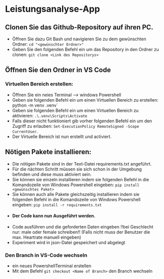 # Leistungsanalyse-App
## Clonen Sie das Github-Repository auf ihren PC.
- Öffnen Sie dazu Git Bash und navigieren Sie zu dem gewünschten Ordner: `cd "<gewünschter Ordner>"`
- Geben Sie den folgenden Befehl ein um das Repository in den Ordner zu clonen: `git clone <Link des Repositorys>`
## Öffnen Sie den Ordner in VS Code
### Virtuellen Bereich erstellen: 
- Öffnen Sie ein neies Terminal --> windows Powershell
- Geben sie folgenden Befehl ein um einen Virtuellen Bereich zu erstellen:  python -m venv .venv`
- Geben sie folgenden Befehl ein um einen Virtuellen Bereich zu aktivieren: `.\.venv\Scripts\Activate`
- Falls dieser nicht funktioniert gib vorher folgenden Befehl ein um den Zugriff zu erlauben: `Set-ExecutionPolicy RemoteSigned -Scope CurrentUser`.
- Der Virtuelle Bereich ist nun erstellt und activiert.
## Nötigen Pakete installieren:
- Die nötigen Pakete sind in der Text-Datei requirements.txt angeführt.
- Für die nächten Schritt müssen sie sich schon in der Umgebung befinden und diese muss aktiviert sein.
- Sie können sie einzeln installieren indem sie folgenden Befehl in die Komandozeile von Windows Powershell eingeben: `pip install <gewünschtes Paket>`
- Sie können auch alle Pakete gleichszeitig installieren indem sie folgenden Befehl in die Komandozeile von Windows Powershell eingeben: `pip install -r requirements.txt`
- #### Der Code kann nun Ausgeführt werden.
- Code ausführen und die geforderten Daten eingeben !!bei Geschlecht nur: male oder female schreiben!! (Falls nicht muss der Benutzer die max. Heartrate manuell eingeben)
- Experiment wird in json-Datei gespeichert und abgelegt
### Den Branch in VS-Code wechseln
- ein neues PowershellTerminal erstellen 
- Mit dem Befehl `git checkout <Name of Branch>` den Branch wechseln
